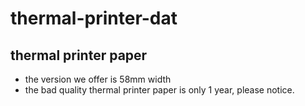
# thermal-printer-dat

## thermal printer paper 

- the version we offer is 58mm width 
- the bad quality thermal printer paper is only 1 year, please notice. 


